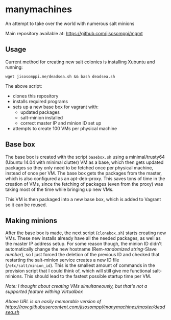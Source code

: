 # manymachines
An attempt to take over the world with numerous salt minions

Main repository available at: https://github.com/jisosomppi/mgmt


## Usage
Current method for creating new salt colonies is installing Xubuntu and running:

```
wget jisosomppi.me/deadsea.sh && bash deadsea.sh
```

The above script: 
* clones this repository
* installs required programs
* sets up a new base box for vagrant with:
  * updated packages
  * salt-minion installed
  * correct master IP and minion ID set up
* attempts to create 100 VMs per physical machine

## Base box
The base box is created with the script `basebox.sh` using a minimal/trusty64 (Ubuntu 14.04 with minimal clutter) VM as a base, which then gets updated packages so they only need to be fetched once per physical machine, instead of once per VM. The base box gets the packages from the master, which is also configured as an apt-deb-proxy. This saves tons of time in the creation of VMs, since the fetching of packages (even from the proxy) was taking most of the time while bringing up new VMs.

This VM is then packaged into a new base box, which is added to Vagrant so it can be reused.

## Making minions
After the base box is made, the next script (`clonebox.sh`) starts creating new VMs. These new installs already have all the needed packages, as well as the master IP address setup. For some reason though, the minion ID didn't automatically change the new hostname (Rem-_randomized string_-Slave _number_), so I just forced the deletion of the previous ID and checked that restarting the salt-minion service creates a new ID file (`/etc/salt/minion_id`). This is the smallest amount of commands in the provision script that I could think of, which will still give me functional salt-minions. This should lead to the fastest possible startup time per VM.

*Note: I thought about creating VMs simultaneously, but that's not a supported feature withing Virtualbox*

_Above URL is an easily memorable version of https://raw.githubusercontent.com/jisosomppi/manymachines/master/deadsea.sh_
